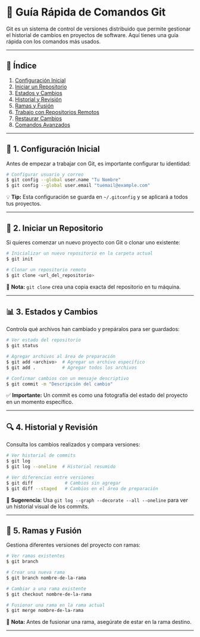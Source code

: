 
# 🚀 Guía Rápida de Comandos Git

Git es un sistema de control de versiones distribuido que permite gestionar el historial de cambios en proyectos de software. Aquí tienes una guía rápida con los comandos más usados.

---

## 📖 Índice
1. [Configuración Inicial](#📌-1-configuración-inicial)
2. [Iniciar un Repositorio](#📂-2-iniciar-un-repositorio)
3. [Estados y Cambios](#📊-3-estados-y-cambios)
4. [Historial y Revisión](#🔍-4-historial-y-revisión)
5. [Ramas y Fusión](#🌿-5-ramas-y-fusión)
6. [Trabajo con Repositorios Remotos](#🌍-6-trabajo-con-repositorios-remotos)
7. [Restaurar Cambios](#🛠️-7-restaurar-cambios)
8. [Comandos Avanzados](#⚙️-8-comandos-avanzados)

---

## 📌 1. Configuración Inicial
Antes de empezar a trabajar con Git, es importante configurar tu identidad:

```bash
# Configurar usuario y correo
$ git config --global user.name "Tu Nombre"
$ git config --global user.email "tuemail@example.com"
```
💡 **Tip:** Esta configuración se guarda en `~/.gitconfig` y se aplicará a todos tus proyectos.

---

## 📂 2. Iniciar un Repositorio
Si quieres comenzar un nuevo proyecto con Git o clonar uno existente:

```bash
# Inicializar un nuevo repositorio en la carpeta actual
$ git init

# Clonar un repositorio remoto
$ git clone <url_del_repositorio>
```
📝 **Nota:** `git clone` crea una copia exacta del repositorio en tu máquina.

---

## 📊 3. Estados y Cambios
Controla qué archivos han cambiado y prepáralos para ser guardados:

```bash
# Ver estado del repositorio
$ git status

# Agregar archivos al área de preparación
$ git add <archivo>  # Agregar un archivo específico
$ git add .          # Agregar todos los archivos

# Confirmar cambios con un mensaje descriptivo
$ git commit -m "Descripción del cambio"
```
✅ **Importante:** Un commit es como una fotografía del estado del proyecto en un momento específico.

---

## 🔍 4. Historial y Revisión
Consulta los cambios realizados y compara versiones:

```bash
# Ver historial de commits
$ git log
$ git log --oneline  # Historial resumido

# Ver diferencias entre versiones
$ git diff            # Cambios sin agregar
$ git diff --staged   # Cambios en el área de preparación
```
👀 **Sugerencia:** Usa `git log --graph --decorate --all --oneline` para ver un historial visual de los commits.

---

## 🌿 5. Ramas y Fusión
Gestiona diferentes versiones del proyecto con ramas:

```bash
# Ver ramas existentes
$ git branch

# Crear una nueva rama
$ git branch nombre-de-la-rama

# Cambiar a una rama existente
$ git checkout nombre-de-la-rama

# Fusionar una rama en la rama actual
$ git merge nombre-de-la-rama
```
🔀 **Nota:** Antes de fusionar una rama, asegúrate de estar en la rama destino.

---
